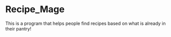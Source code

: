 # Recipe_Mage
This is a program that helps people find recipes based on what is already in their pantry!
